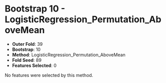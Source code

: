 # Bootstrap 10 - LogisticRegression_Permutation_AboveMean

- **Outer Fold**: 39
- **Bootstrap**: 10
- **Method**: LogisticRegression_Permutation_AboveMean
- **Fold Seed**: 89
- **Features Selected**: 0

No features were selected by this method.
